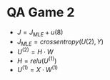 # QA Game 2

- $J = J_{MLE} + u(8)$
- $J_{MLE} = crossentropy(U(2), Y)$
- $U^{(2)} = H \cdot W$
- $H = relu(U^{(1)})$
- $U^{(1)} = X \cdot W^{(1)}$